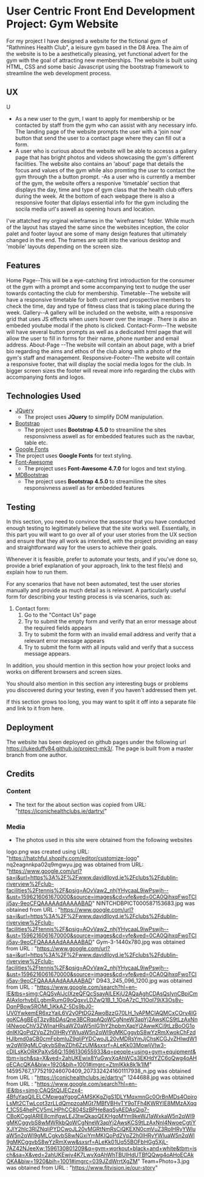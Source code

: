 # User Centric Front End Development Project: Gym Website 

For my project I have designed a website for the fictional gym of "Rathmines Health Club", a leisure gym based in the D8 Area. The aim of the 
website is to be a aesthetically pleasing, yet functional advert for the gym with the goal of attracting new memberships. The website is built using HTML, CSS and some basic
Javascript using the bootstrap framework to streamline the web development process. 
 
## UX
 
U

- As a new user to the gym, I want to apply for membership or be contacted by staff from the gym who can assist 
with any necessary info. The landing page of the website prompts the user with a 'join now' button that send the user to a 
contact page where they can fill out a form. 
- A user who is curious about the website will be able to accesss a gallery page that has bright photos and  videos showcasing the
gym's different facilities. The website also contains an 'about' page that details the focus and values of the gym while also promting the 
user to contact the gym through the a button prompt.
-As a user who is currently a member of the gym, the website offers a responive 'timetable' section that displays the day, time and type of gym class that the 
health club offers during the week. At the bottom of each webpage there is also a responsive footer that diplays essential info 
for the gym including the socila media url's aswell as opening hours and location. 

I've attatched my orginal wireframes in the 'wireframes' folder. While much of the layout has stayed the same since the websites inception, the color palet and footer layout are some 
of many design features that ultimately changed in the end. The frames are split into the various desktop and 'mobile' layouts depending on the screen size. 

## Features

Home Page--This will be a eye-catching first introduction for the consumer ot the gym with a prompt and some accompanying text to nudge the user towards contacting the club for membership. 
Timetable--The website will have a responsive timetable for both current and prospective members to check the time, day and type of fitness class that is taking place during the week. 
Gallery--A gallery will be included on the website, with a responsive grid that uses JS effects when users hover over the image . There is also an embeded youtube modal if the photo is clicked. 
Contact-Form--The website will have several button prompts as well as a dedicated html page that will allow the user to fill in forms for their name, phone number and email address. 
About-Page --The website will contain an about page, with a brief bio regarding the aims and ethos of the club along with a photo of the gym's staff and management. 
Responsive-Footer--The website will contain a responsive footer, that will display the social media logos for the club. In bigger screen sizes the footer will reveal more info regarding the clubs
with accompanying fonts and logos.
 

## Technologies Used

- [JQuery](https://jquery.com)
    - The project uses **JQuery** to simplify DOM manipulation.
- [Bootstrap](https://mdbootstrap.com)
    - The project uses **Bootstrap 4.5.0** to streamiline the sites responsivness aswell as for embedded features 
    such as the navbar, table etc. 
- [Google Fonts](https://fonts.google.com)
- The project uses **Google Fonts** for text styling. 
- [Font-Awesome](https://fontawesome.com)
    - The project uses **Font-Awesome 4.7.0** for logos and text styling. 
- [MDBootstrap](https://getbootstrap.com)
    - The project uses **Bootstrap 4.5.0** to streamiline the sites responsivness aswell as for embedded features 

## Testing

In this section, you need to convince the assessor that you have conducted enough testing to legitimately believe that the site works well. Essentially, in this part you will want to go over all of your user stories from the UX section and ensure that they all work as intended, with the project providing an easy and straightforward way for the users to achieve their goals.

Whenever it is feasible, prefer to automate your tests, and if you've done so, provide a brief explanation of your approach, link to the test file(s) and explain how to run them.

For any scenarios that have not been automated, test the user stories manually and provide as much detail as is relevant. A particularly useful form for describing your testing process is via scenarios, such as:

1. Contact form:
    1. Go to the "Contact Us" page
    2. Try to submit the empty form and verify that an error message about the required fields appears
    3. Try to submit the form with an invalid email address and verify that a relevant error message appears
    4. Try to submit the form with all inputs valid and verify that a success message appears.

In addition, you should mention in this section how your project looks and works on different browsers and screen sizes.

You should also mention in this section any interesting bugs or problems you discovered during your testing, even if you haven't addressed them yet.

If this section grows too long, you may want to split it off into a separate file and link to it from here.

## Deployment

The website has been deployed on github pages under the following url https://lukeduffy84.github.io/project-mk3/. The page is built from 
a master branch from one author. 

## Credits

### Content
- The text for the about section was copied from URL: "https://iconichealthclubs.ie/dartry/"


### Media
- The photos used in this site were obtained from the following websites

logo.png was created using URL: "https://hatchful.shopify.com/editor/customize-logo"
nq2eagnnkpa02q9mgwyu.jpg was obtained from URL: "https://www.google.com/url?sa=i&url=https%3A%2F%2Fwww.davidlloyd.ie%2Fclubs%2Fdublin-riverview%2Fclub-facilities%2Ftennis%2F&psig=AOvVaw2_nhjYHycaaL9iwPswjh--&ust=1596216061670000&source=images&cd=vfe&ved=0CA0QjhxqFwoTCIji5ay-9eoCFQAAAAAdAAAAABAD"
NINTCHDBPICT000587153683.jpg was obtained from URL : "https://www.google.com/url?sa=i&url=https%3A%2F%2Fwww.davidlloyd.ie%2Fclubs%2Fdublin-riverview%2Fclub-facilities%2Ftennis%2F&psig=AOvVaw2_nhjYHycaaL9iwPswjh--&ust=1596216061670000&source=images&cd=vfe&ved=0CA0QjhxqFwoTCIji5ay-9eoCFQAAAAAdAAAAABAD"
Gym-3-1440x780.jpg was obtained from URL : "https://www.google.com/url?sa=i&url=https%3A%2F%2Fwww.davidlloyd.ie%2Fclubs%2Fdublin-riverview%2Fclub-facilities%2Ftennis%2F&psig=AOvVaw2_nhjYHycaaL9iwPswjh--&ust=1596216061670000&source=images&cd=vfe&ved=0CA0QjhxqFwoTCIji5ay-9eoCFQAAAAAdAAAAABAD"
D943_245_096_1200.jpg was obtained from URL  : "https://www.google.com/search?hl=en-IE&tbs=simg:CAQSyAIJcIXzeQFQcSsavAILEKjU2AQaAghCDAsQsIynCBpiCmAIAxIorhvbELgbmRumG9oQgxvLDZwQ1B_1_1OoA7zC_11OoI79iX3Os8v-DqnPBow5ROMl_1jKkAZ-5Ds9bJ0-UV0YwkemER6xzYaiL6V2y0PtDG2AwoBzzG70LH_1vAPMCIAQMCxCOrv4IGgoKCAgBEgT3zy8bDAsQne3BCRqpAQoWCgNneW3apYj2AwsKCS9tLzAxNnl4NwopChV3ZWlnaHRsaWZ0aW5nIG1hY2hpbmXapYj2AwwKCi9tLzBoOG1odnIKIQoPd2VpZ2h0IHRyYWluaW5n2qWI9gMKCggvbS8wYzRmXwokChFzdHJlbmd0aCB0cmFpbmluZ9qliPYDCwoJL20vMDRsYmJjChsKCGJvZHlwdW1w2qWI9gMLCgkvbS8wZDh6ZzUM&sxsrf=ALeKk03MowIjVIw3-cDILsKkORKPaXvS6Q:1596130655933&q=people+using+gym+equipment&tbm=isch&sa=X&ved=2ahUKEwix8YuGwvXqAhWCs3EKHdYZC6oQwg4oAHoECAcQKA&biw=1920&bih=1001#imgrc=ZtmIKkk8k1k1lM"
14595767_1775219246070409_2073324241601117938_n.jpg  was obtained from URL : "https://iconichealthclubs.ie/dartry/"
1244688.jpg was obtained from URL : "https://www.google.com/search?hl=en-IE&tbs=simg:CAQStQIJECzx4-4BfuYaqQILELCMpwgaYgpgCAMSKKgZlgS1DLYMqxmnGc0OrBnMDs4OpjroLsMt2CTwLcot3zrLLdQmpzoaMGt7MBfVBHvTY9oTFh4KWRYIE8MMzAXqqf_1C5S4hePCV5mLHPhCC804SzBPHe8aqSyAEDAsQjq7-CBoKCggIARIE8cmifgwLEJ3twQkaoQEKHgoMYm9keWJ1aWxkaW5n2qWI9gMKCggvbS8wMWRkbQoWCgNneW3apYj2AwsKCS9tLzAxNnl4NwoeCgtiYXJlY2hlc3RlZNqliPYDCwoJL20vMGRtNmRsCiQKEXN0cmVuZ3RoIHRyYWluaW5n2qWI9gMLCgkvbS8wNGxiYmMKIQoPd2VpZ2h0IHRyYWluaW5n2qWI9gMKCggvbS8wYzRmXww&sxsrf=ALeKk01Uq55BOFbHGg5XjL-7AZ42NJeeXw:1596130801209&q=gym+workout+black+and+white&tbm=isch&sa=X&ved=2ahUKEwjv4K7LwvXqAhWhTBUIHdUTBfQQwg4oAHoECAkQKA&biw=1920&bih=1001#imgrc=039JZdWrrtXgZM"
Team+Photo+3.jpg was obtained from URL : "https://www.fitvision.ie/our-story"
